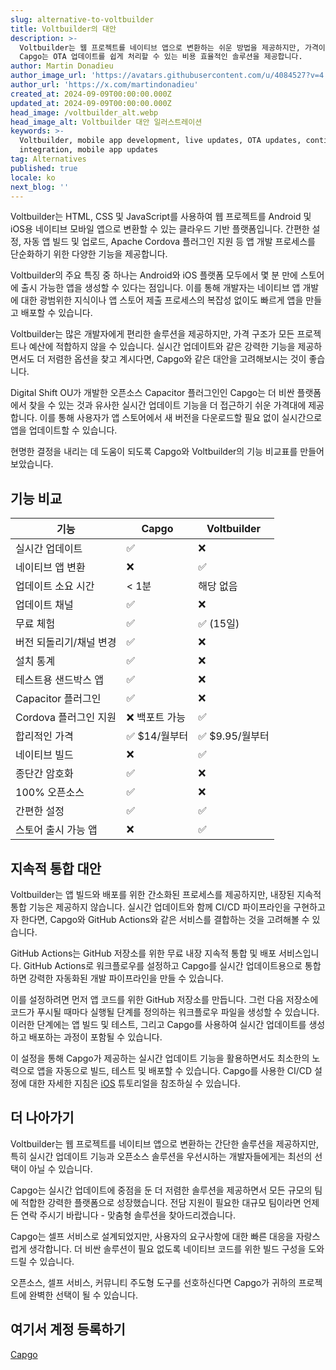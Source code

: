 ```yaml
---
slug: alternative-to-voltbuilder
title: Voltbuilder의 대안
description: >-
  Voltbuilder는 웹 프로젝트를 네이티브 앱으로 변환하는 쉬운 방법을 제공하지만, 가격이 모든 사람에게 적합하지 않을 수 있습니다.
  Capgo는 OTA 업데이트를 쉽게 처리할 수 있는 비용 효율적인 솔루션을 제공합니다.
author: Martin Donadieu
author_image_url: 'https://avatars.githubusercontent.com/u/4084527?v=4'
author_url: 'https://x.com/martindonadieu'
created_at: 2024-09-09T00:00:00.000Z
updated_at: 2024-09-09T00:00:00.000Z
head_image: /voltbuilder_alt.webp
head_image_alt: Voltbuilder 대안 일러스트레이션
keywords: >-
  Voltbuilder, mobile app development, live updates, OTA updates, continuous
  integration, mobile app updates
tag: Alternatives
published: true
locale: ko
next_blog: ''
---
```

Voltbuilder는 HTML, CSS 및 JavaScript를 사용하여 웹 프로젝트를 Android 및 iOS용 네이티브 모바일 앱으로 변환할 수 있는 클라우드 기반 플랫폼입니다. 간편한 설정, 자동 앱 빌드 및 업로드, Apache Cordova 플러그인 지원 등 앱 개발 프로세스를 단순화하기 위한 다양한 기능을 제공합니다.

Voltbuilder의 주요 특징 중 하나는 Android와 iOS 플랫폼 모두에서 몇 분 만에 스토어에 출시 가능한 앱을 생성할 수 있다는 점입니다. 이를 통해 개발자는 네이티브 앱 개발에 대한 광범위한 지식이나 앱 스토어 제출 프로세스의 복잡성 없이도 빠르게 앱을 만들고 배포할 수 있습니다.

Voltbuilder는 많은 개발자에게 편리한 솔루션을 제공하지만, 가격 구조가 모든 프로젝트나 예산에 적합하지 않을 수 있습니다. 실시간 업데이트와 같은 강력한 기능을 제공하면서도 더 저렴한 옵션을 찾고 계시다면, Capgo와 같은 대안을 고려해보시는 것이 좋습니다.

Digital Shift OU가 개발한 오픈소스 Capacitor 플러그인인 Capgo는 더 비싼 플랫폼에서 찾을 수 있는 것과 유사한 실시간 업데이트 기능을 더 접근하기 쉬운 가격대에 제공합니다. 이를 통해 사용자가 앱 스토어에서 새 버전을 다운로드할 필요 없이 실시간으로 앱을 업데이트할 수 있습니다.

현명한 결정을 내리는 데 도움이 되도록 Capgo와 Voltbuilder의 기능 비교표를 만들어보았습니다.

## 기능 비교

| 기능 | Capgo | Voltbuilder |
| --- | --- | --- |
| 실시간 업데이트 | ✅ | ❌ |
| 네이티브 앱 변환 | ❌ | ✅ |
| 업데이트 소요 시간 | < 1분 | 해당 없음 |
| 업데이트 채널 | ✅ | ❌ |
| 무료 체험 | ✅ | ✅ (15일) |
| 버전 되돌리기/채널 변경 | ✅ | ❌ |
| 설치 통계 | ✅ | ❌ |
| 테스트용 샌드박스 앱 | ✅ | ❌ |
| Capacitor 플러그인 | ✅ | ❌ |
| Cordova 플러그인 지원 | ❌ 백포트 가능 | ✅ |
| 합리적인 가격 | ✅ $14/월부터 | ✅ $9.95/월부터 |
| 네이티브 빌드 | ❌ | ✅ |
| 종단간 암호화 | ✅ | ❌ |
| 100% 오픈소스 | ✅ | ❌ |
| 간편한 설정 | ✅ | ✅ |
| 스토어 출시 가능 앱 | ❌ | ✅ |

## 지속적 통합 대안

Voltbuilder는 앱 빌드와 배포를 위한 간소화된 프로세스를 제공하지만, 내장된 지속적 통합 기능은 제공하지 않습니다. 실시간 업데이트와 함께 CI/CD 파이프라인을 구현하고자 한다면, Capgo와 GitHub Actions와 같은 서비스를 결합하는 것을 고려해볼 수 있습니다.

GitHub Actions는 GitHub 저장소를 위한 무료 내장 지속적 통합 및 배포 서비스입니다. GitHub Actions로 워크플로우를 설정하고 Capgo를 실시간 업데이트용으로 통합하면 강력한 자동화된 개발 파이프라인을 만들 수 있습니다.

이를 설정하려면 먼저 앱 코드를 위한 GitHub 저장소를 만듭니다. 그런 다음 저장소에 코드가 푸시될 때마다 실행될 단계를 정의하는 워크플로우 파일을 생성할 수 있습니다. 이러한 단계에는 앱 빌드 및 테스트, 그리고 Capgo를 사용하여 실시간 업데이트를 생성하고 배포하는 과정이 포함될 수 있습니다.

이 설정을 통해 Capgo가 제공하는 실시간 업데이트 기능을 활용하면서도 최소한의 노력으로 앱을 자동으로 빌드, 테스트 및 배포할 수 있습니다. Capgo를 사용한 CI/CD 설정에 대한 자세한 지침은 [iOS](https://capgo.app/blog/automatic-capacitor-android-build-github-action/) 튜토리얼을 참조하실 수 있습니다.

## 더 나아가기

Voltbuilder는 웹 프로젝트를 네이티브 앱으로 변환하는 간단한 솔루션을 제공하지만, 특히 실시간 업데이트 기능과 오픈소스 솔루션을 우선시하는 개발자들에게는 최선의 선택이 아닐 수 있습니다.

Capgo는 실시간 업데이트에 중점을 둔 더 저렴한 솔루션을 제공하면서 모든 규모의 팀에 적합한 강력한 플랫폼으로 성장했습니다. 전담 지원이 필요한 대규모 팀이라면 언제든 연락 주시기 바랍니다 - 맞춤형 솔루션을 찾아드리겠습니다.

Capgo는 셀프 서비스로 설계되었지만, 사용자의 요구사항에 대한 빠른 대응을 자랑스럽게 생각합니다. 더 비싼 솔루션이 필요 없도록 네이티브 코드를 위한 빌드 구성을 도와드릴 수 있습니다.

오픈소스, 셀프 서비스, 커뮤니티 주도형 도구를 선호하신다면 Capgo가 귀하의 프로젝트에 완벽한 선택이 될 수 있습니다.

## 여기서 계정 등록하기

[Capgo](/register/)
